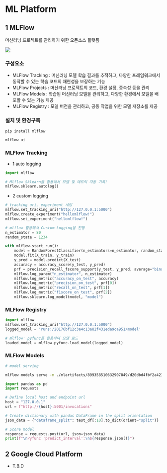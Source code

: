 # ML Platform

## 1 MLFlow

머신러닝 프로젝트를 관리하기 위한 오픈소스 플랫폼

![](https://miro.medium.com/v2/resize:fit:930/1*-BX3BpJxSZroJkSiwNRfGg.png)

### 구성요소

- MLFlow Tracking : 머신러닝 모델 학습 결과를 추적하고, 다양한 프레임워크에서 동작할 수 있는 학습 코드의 재현성을 보장하는 기능
- MLFlow Projects : 머신러닝 프로젝트의 코드, 환경 설정, 종속성 등을 관리
- MLFlow Models : 학습된 머신러닝 모델을 관리하고, 다양한 환경에서 모델을 배포할 수 있는 기능 제공
- MLFlow Registry : 모델 버전을 관리하고, 공동 작업을 위한 모델 저장소를 제공

### 설치 및 환경구축

```bash
pip install mlflow
```

```bash
mlflow ui
```

### MLFlow Tracking

- 1 auto logging

```python
import mlflow

# Mlflow Sklearn을 활용해서 모델 및 메트릭 자동 기록!
mlflow.sklearn.autolog()
```

- 2 custom logging

```python
# tracking uri, experiment 세팅
mlflow.set_tracking_uri("http://127.0.0.1:5000")
mlflow.create_experiment("hellomlflow!")
mlflow.set_experiment("hellomlflow!")

# mlflow 활용해서 Custom Logging을 진행
n_estimator = 80
random_state = 1234

with mlflow.start_run():
    model = RandomForestClassifier(n_estimators=n_estimator, random_state=random_state)
    model.fit(X_train, y_train)
    y_pred = model.predict(X_test)
    accuracy = accuracy_score(y_test, y_pred)
    prf = precision_recall_fscore_support(y_test, y_pred, average="binary")
    mlflow.log_param("n_estimator", n_estimator)
    mlflow.log_metric("accuracy_on_test", accuracy)
    mlflow.log_metric("precision_on_test", prf[0])
    mlflow.log_metric("recall_on_test", prf[1])
    mlflow.log_metric("f1score_on_test", prf[2])
    mlflow.sklearn.log_model(model, "model")
```

### MLFlow Registry

```python
import mlflow
mlflow.set_tracking_uri("http://127.0.0.1:5000")
logged_model = 'runs:/20176bf12c3a4c13a82f431eda9ca951/model'

# mlflow' pyfunc를 활용하여 모델 로드
loaded_model = mlflow.pyfunc.load_model(logged_model)
```

### MLFlow Models

```bash
# model serving

mlflow models serve -m ./mlartifacts/899358510632907849/d20dbd4fbf2a421eab08dadf49bc8e36/artifacts/model -p 5001 --no-conda
```

```python
import pandas as pd
import requests

# Define local host and endpoint url
host = "127.0.0.1"
url = f"http://{host}:5001/invocations"

# Create dictionary with pandas DataFrame in the split orientation
json_data = {"dataframe_split": test_df[:10].to_dict(orient="split")}

# Score model
response = requests.post(url, json=json_data)
print(f"\nPyfunc 'predict_interval':\n${response.json()}")
```

## 2 Google Cloud Platform

- T.B.D
